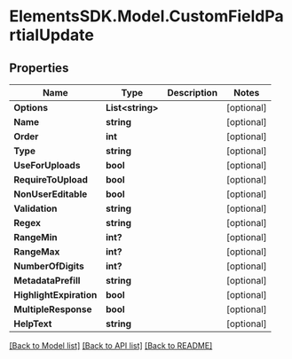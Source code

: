 # ElementsSDK.Model.CustomFieldPartialUpdate

## Properties

Name | Type | Description | Notes
------------ | ------------- | ------------- | -------------
**Options** | **List&lt;string&gt;** |  | [optional] 
**Name** | **string** |  | [optional] 
**Order** | **int** |  | [optional] 
**Type** | **string** |  | [optional] 
**UseForUploads** | **bool** |  | [optional] 
**RequireToUpload** | **bool** |  | [optional] 
**NonUserEditable** | **bool** |  | [optional] 
**Validation** | **string** |  | [optional] 
**Regex** | **string** |  | [optional] 
**RangeMin** | **int?** |  | [optional] 
**RangeMax** | **int?** |  | [optional] 
**NumberOfDigits** | **int?** |  | [optional] 
**MetadataPrefill** | **string** |  | [optional] 
**HighlightExpiration** | **bool** |  | [optional] 
**MultipleResponse** | **bool** |  | [optional] 
**HelpText** | **string** |  | [optional] 

[[Back to Model list]](../README.md#documentation-for-models) [[Back to API list]](../README.md#documentation-for-api-endpoints) [[Back to README]](../README.md)

